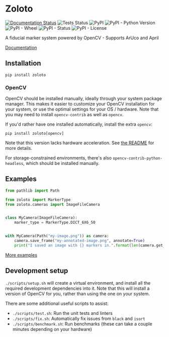# Zoloto

[![Documentation Status](https://readthedocs.org/projects/zoloto/badge/?version=stable)](https://zoloto.readthedocs.io/en/stable/?badge=stable)
![Tests Status](https://github.com/RealOrangeOne/zoloto/workflows/Tests/badge.svg)
![PyPI](https://img.shields.io/pypi/v/zoloto.svg)
![PyPI - Python Version](https://img.shields.io/pypi/pyversions/zoloto.svg)
![PyPI - Wheel](https://img.shields.io/pypi/wheel/zoloto.svg)
![PyPI - Status](https://img.shields.io/pypi/status/zoloto.svg)
![PyPI - License](https://img.shields.io/pypi/l/zoloto.svg)

A fiducial marker system powered by OpenCV - Supports ArUco and April

[Documentation](https://zoloto.readthedocs.io/)

## Installation

```text
pip install zoloto
```

### OpenCV

OpenCV should be installed manually, ideally through your system package manager. This makes it easier to customize your OpenCV installation for your system, or use the optimal settings for your OS / hardware. Note that you may need to install `opencv-contrib` as well as `opencv`.

If you'd rather have one installed automatically, install the extra `opencv`:

```text
pip install zoloto[opencv]
```

Note that this version lacks hardware acceleration. See [the README](https://github.com/opencv/opencv-python#readme) for more details.

For storage-constrained environments, there's also `opencv-contrib-python-headless`, which should be installed manually.

## Examples

```python
from pathlib import Path

from zoloto import MarkerType
from zoloto.cameras import ImageFileCamera


class MyCamera(ImageFileCamera):
    marker_type = MarkerType.DICT_6X6_50


with MyCamera(Path("my-image.png")) as camera:
    camera.save_frame("my-annotated-image.png", annotate=True)
    print("I saved an image with {} markers in.".format(len(camera.get_visible_markers())))
```

[More examples](./examples)

## Development setup

`./scripts/setup.sh` will create a virtual environment, and install all the required development dependencies into it. Note that this will install a version of OpenCV for you, rather than using the one on your system.

There are some additional useful scripts to assist:

- `./scripts/test.sh`: Run the unit tests and linters
- `./scripts/fix.sh`: Automatically fix issues from `black` and `isort`
- `./scripts/benchmark.sh`: Run benchmarks (these can take a couple minutes depending on your hardware)
